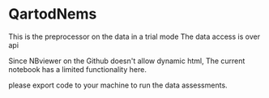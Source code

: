 # QartodNems
This is the preprocessor on the data in a trial mode
The data access is over api

Since NBviewer on the Github doesn't allow dynamic html,
The current notebook has a limited functionality here.

please export code to your machine to run the data assessments.
